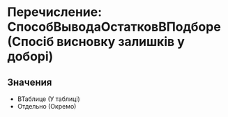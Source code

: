 ﻿# Перечисление: СпособВыводаОстатковВПодборе (Спосіб висновку залишків у доборі)

## Значения

- ВТаблице (У таблиці)
- Отдельно (Окремо)

